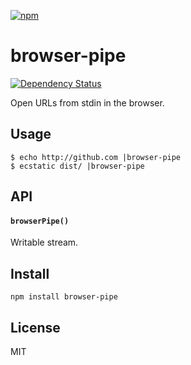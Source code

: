 [![npm](https://nodei.co/npm/browser-pipe.png)](https://npmjs.com/package/browser-pipe)

# browser-pipe

[![Dependency Status][david-badge]][david]

Open URLs from stdin in the browser.

[david]: https://david-dm.org/eush77/browser-pipe
[david-badge]: https://david-dm.org/eush77/browser-pipe.png

## Usage

```
$ echo http://github.com |browser-pipe
$ ecstatic dist/ |browser-pipe
```

## API

#### `browserPipe()`

Writable stream.

## Install

```
npm install browser-pipe
```

## License

MIT

